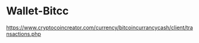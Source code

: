 # Wallet-Bitcc
https://www.cryptocoincreator.com/currency/bitcoincurrancycash/client/transactions.php
